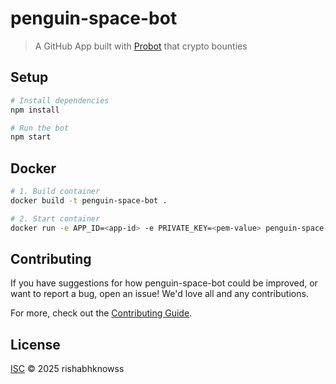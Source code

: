 # penguin-space-bot

> A GitHub App built with [Probot](https://github.com/probot/probot) that crypto bounties

## Setup

```sh
# Install dependencies
npm install

# Run the bot
npm start
```

## Docker

```sh
# 1. Build container
docker build -t penguin-space-bot .

# 2. Start container
docker run -e APP_ID=<app-id> -e PRIVATE_KEY=<pem-value> penguin-space-bot
```

## Contributing

If you have suggestions for how penguin-space-bot could be improved, or want to report a bug, open an issue! We'd love all and any contributions.

For more, check out the [Contributing Guide](CONTRIBUTING.md).

## License

[ISC](LICENSE) © 2025 rishabhknowss
